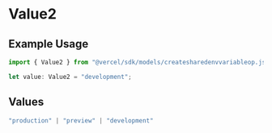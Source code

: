 # Value2

## Example Usage

```typescript
import { Value2 } from "@vercel/sdk/models/createsharedenvvariableop.js";

let value: Value2 = "development";
```

## Values

```typescript
"production" | "preview" | "development"
```